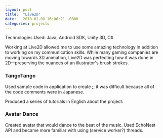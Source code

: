```yaml
---
layout: post
title:  "Live2D"
date:   2018-02-08 16:06:21 -0800
categories: projects
---
```


Technologies Used: Java, Android SDK, Unity 3D, C#

Working at Live2D allowed me to use some amazing technology in addition to working on my communication skills. While many gaming companies are moving towards 3D animation, Live2D was perfecting how it was done in 2D--preserving the nuances of an illustrator's brush strokes. 

### TangoTango

Used sample code in application to create ;; it was difficult because all of the code comments were in Japanese.

Produced a series of tutorials in English about the project: 

### Avatar Dance

Created avatar that would dance to the beat of the music. Used EchoNest API and became more familiar with using (service worker?) threads.